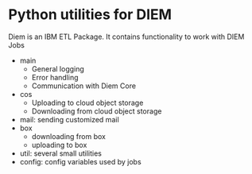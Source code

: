 # Python utilities for DIEM

Diem is an IBM ETL Package. It contains functionality to work with DIEM Jobs

- main
  - General logging
  - Error handling
  - Communication with Diem Core
- cos
  - Uploading to cloud object storage
  - Downloading from cloud object storage
- mail: sending customized mail
- box
  - downloading from box
  - uploading to box
- util: several small utilities
- config: config variables used by jobs
